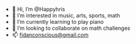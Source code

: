 - 👋 Hi, I’m @Happyhris
- 👀 I’m interested in music, arts, sports, math
- 🌱 I’m currently learning to play piano
- 💞️ I’m looking to collaborate on math challenges
- 📫 fidanconscious@gmail.com

<!---
Happyhris/Happyhris is a ✨ special ✨ repository because its `README.md` (this file) appears on your GitHub profile.
You can click the Preview link to take a look at your changes.
--->
